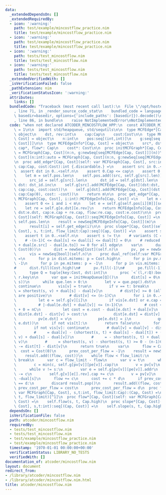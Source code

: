 ```yaml
---
data:
  _extendedDependsOn: []
  _extendedRequiredBy:
  - icon: ':warning:'
    path: test/example/mincostflow_practice.nim
    title: test/example/mincostflow_practice.nim
  - icon: ':warning:'
    path: test/example/mincostflow_practice.nim
    title: test/example/mincostflow_practice.nim
  - icon: ':warning:'
    path: tests/test_mincostflow.nim
    title: tests/test_mincostflow.nim
  - icon: ':warning:'
    path: tests/test_mincostflow.nim
    title: tests/test_mincostflow.nim
  _extendedVerifiedWith: []
  _isVerificationFailed: false
  _pathExtension: nim
  _verificationStatusIcon: ':warning:'
  attributes:
    links: []
  bundledCode: "Traceback (most recent call last):\n  File \"/opt/hostedtoolcache/Python/3.9.6/x64/lib/python3.9/site-packages/onlinejudge_verify/documentation/build.py\"\
    , line 71, in _render_source_code_stat\n    bundled_code = language.bundle(stat.path,\
    \ basedir=basedir, options={'include_paths': [basedir]}).decode()\n  File \"/opt/hostedtoolcache/Python/3.9.6/x64/lib/python3.9/site-packages/onlinejudge_verify/languages/nim.py\"\
    , line 86, in bundle\n    raise NotImplementedError\nNotImplementedError\n"
  code: "when not declared ATCODER_MINCOSTFLOW_HPP:\n  const ATCODER_MINCOSTFLOW_HPP*\
    \ = 1\n\n  import std/heapqueue, std/sequtils\n\n  type MCFEdge*[Cap, Cost] =\
    \ object\n    dst, rev:int\n    cap:Cap\n    cost:Cost\n\n  type MCFGraph*[Cap,\
    \ Cost] = object\n    n:int\n    pos:seq[(int,int)]\n    g:seq[seq[MCFEdge[Cap,\
    \ Cost]]]\n\n  type MCFEdgeInfo*[Cap, Cost] = object\n    src*, dst*:int\n   \
    \ cap*, flow*: Cap\n    cost*: Cost\n\n  proc initMCFGraph*[Cap, Cost](n:int):auto\
    \ = MCFGraph[Cap, Cost](n:n, g:newSeq[seq[MCFEdge[Cap, Cost]]](n))\n  proc initMinCostFlow*[Cap,\
    \ Cost](n:int):auto = MCFGraph[Cap, Cost](n:n, g:newSeq[seq[MCFEdge[Cap, Cost]]](n))\n\
    \n  proc add_edge*[Cap, Cost](self: var MCFGraph[Cap, Cost], src:int, dst:int,\
    \ cap:Cap, cost:Cost):int {.discardable.} =\n    assert src in 0..<self.n\n  \
    \  assert dst in 0..<self.n\n    assert 0.Cap <= cap\n    assert 0.Cost <= cost\n\
    \    let m = self.pos.len\n    self.pos.add((src, self.g[src].len))\n    var\n\
    \      src_id = self.g[src].len\n      dst_id = self.g[dst].len\n    if src ==\
    \ dst: dst_id.inc\n    self.g[src].add(MCFEdge[Cap, Cost](dst:dst, rev:dst_id,\
    \ cap:cap, cost:cost))\n    self.g[dst].add(MCFEdge[Cap, Cost](dst:src, rev:src_id,\
    \ cap:Cap(0), cost: -cost))\n    return m\n\n  proc get_edge*[Cap, Cost](self:\
    \ MCFGraph[Cap, Cost], i:int):MCFEdgeInfo[Cap, Cost] =\n    let m = self.pos.len\n\
    \    assert 0 <= i and i < m\n    let e = self.g[self.pos[i][0]][self.pos[i][1]]\n\
    \    let re = self.g[e.dst][e.rev]\n    return MCFEdgeInfo[Cap, Cost](src:self.pos[i][0],\
    \ dst:e.dst, cap:e.cap + re.cap, flow:re.cap, cost:e.cost)\n\n  proc edges*[Cap,\
    \ Cost](self: MCFGraph[Cap, Cost]):seq[MCFEdgeInfo[Cap, Cost]] =\n    let m =\
    \ self.pos.len\n    result = newSeq[MCFEdgeInfo[Cap, Cost]](m)\n    for i in 0..<m:\n\
    \      result[i] = self.get_edge(i)\n\n  proc slope*[Cap, Cost](self: var MCFGraph[Cap,\
    \ Cost], s, t:int, flow_limit:Cap):seq[(Cap, Cost)] =\n    assert s in 0..<self.n\n\
    \    assert t in 0..<self.n\n    assert s != t\n    # variants (C = maxcost):\n\
    \    # -(n-1)C <= dual[s] <= dual[i] <= dual[t] = 0\n    # reduced cost (= e.cost\
    \ + dual[e.src] - dual[e.to]) >= 0 for all edge\n    var\n      dual = newSeqWith(self.n,\
    \ Cost(0))\n      dist = newSeq[Cost](self.n)\n      pv, pe = newSeq[int](self.n)\n\
    \      vis = newSeq[bool](self.n)\n    proc dual_ref(self:var MCFGraph[Cap, Cost]):bool\
    \ =\n      for p in dist.mitems: p = Cost.high\n      for p in pv.mitems: p =\
    \ -1\n      for p in pe.mitems: p = -1\n      for p in vis.mitems: p = false\n\
    #      dist.fill(Cost.high)\n#      pv.fill(-1)\n#      pe.fill(-1)\n#      vis.fill(false)\n\
    \      type Q = tuple[key:Cost, dst:int]\n      proc `<`(l,r:Q):bool = l.key <\
    \ r.key\n\n      var que = initHeapQueue[Q]()\n      dist[s] = 0\n      que.push((Cost(0),\
    \ s))\n      while que.len > 0:\n        let v = que.pop().dst\n        if vis[v]:\
    \ continue\n        vis[v] = true\n        if v == t: break\n        # dist[v]\
    \ = shortest(s, v) + dual[s] - dual[v]\n        # dist[v] >= 0 (all reduced cost\
    \ are positive)\n        # dist[v] <= (n-1)C\n        for i in 0..<self.g[v].len:\n\
    \          let e = self.g[v][i]\n          if vis[e.dst] or e.cap == 0: continue\n\
    \          # |-dual[e.dst] + dual[v]| <= (n-1)C\n          # cost <= C - -(n-1)C\
    \ + 0 = nC\n          let cost = e.cost - dual[e.dst] + dual[v]\n          if\
    \ dist[e.dst] - dist[v] > cost:\n            dist[e.dst] = dist[v] + cost\n  \
    \          pv[e.dst] = v\n            pe[e.dst] = i\n            que.push((dist[e.dst],\
    \ e.dst))\n      if not vis[t]:\n        return false\n\n      for v in 0..<self.n:\n\
    \        if not vis[v]: continue\n        # dual[v] = dual[v] - dist[t] + dist[v]\n\
    \        #     = dual[v] - (shortest(s, t) + dual[s] - dual[t]) + (shortest(s,\
    \ v) + dual[s] - dual[v])\n        #     = - shortest(s, t) + dual[t] + shortest(s,\
    \ v)\n        #     = shortest(s, v) - shortest(s, t) >= 0 - (n-1)C\n        dual[v]\
    \ -= dist[t] - dist[v]\n      return true\n    var\n      flow = Cap(0)\n    \
    \  cost = Cost(0)\n      prev_cost_per_flow = -1\n    result = newSeq[(Cap, Cost)]()\n\
    \    result.add((flow, cost))\n    while flow < flow_limit:\n      if not self.dual_ref():\
    \ break\n      var c = flow_limit - flow\n      var v = t\n      while v != s:\n\
    \        c = min(c, self.g[pv[v]][pe[v]].cap)\n        v = pv[v]\n      v = t\n\
    \      while v != s:\n        var e = self.g[pv[v]][pe[v]].addr\n        e[].cap\
    \ -= c\n        self.g[v][e[].rev].cap += c\n        v = pv[v]\n      let d =\
    \ -dual[s]\n      flow += c\n      cost += c * d\n      if prev_cost_per_flow\
    \ == d:\n        discard result.pop()\n      result.add((flow, cost))\n#     \
    \ prev_cost_per_flow = cost\n      prev_cost_per_flow = d\n  proc flow*[Cap, Cost](self:\
    \ var MCFGraph[Cap, Cost], s,t:int, flow_limit:Cap):(Cap, Cost) =\n    self.slope(s,\
    \ t, flow_limit)[^1]\n  proc flow*[Cap, Cost](self: var MCFGraph[Cap, Cost], s,t:int):(Cap,\
    \ Cost) =\n    self.flow(s, t, Cap.high)\n  proc slope*[Cap, Cost](self: var MCFGraph[Cap,\
    \ Cost], s,t:int):seq[(Cap, Cost)] =\n    self.slope(s, t, Cap.high)\n"
  dependsOn: []
  isVerificationFile: false
  path: atcoder/mincostflow.nim
  requiredBy:
  - tests/test_mincostflow.nim
  - tests/test_mincostflow.nim
  - test/example/mincostflow_practice.nim
  - test/example/mincostflow_practice.nim
  timestamp: '1970-01-01 00:00:00+00:00'
  verificationStatus: LIBRARY_NO_TESTS
  verifiedWith: []
documentation_of: atcoder/mincostflow.nim
layout: document
redirect_from:
- /library/atcoder/mincostflow.nim
- /library/atcoder/mincostflow.nim.html
title: atcoder/mincostflow.nim
---
```

